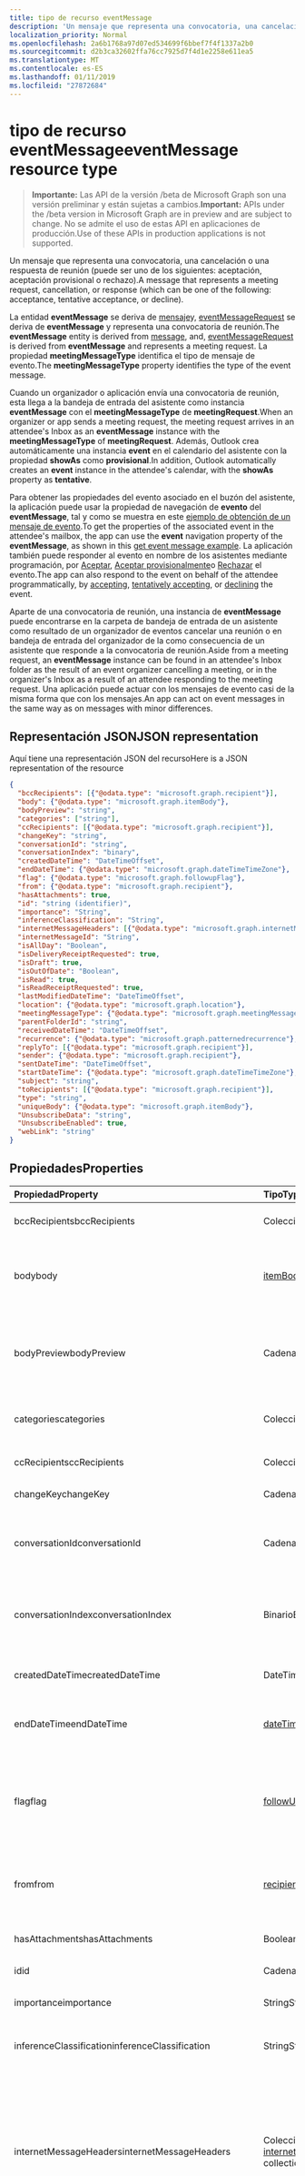 ```yaml
---
title: tipo de recurso eventMessage
description: 'Un mensaje que representa una convocatoria, una cancelación o una respuesta de reunión (puede ser uno de los siguientes: aceptación, aceptación provisional o rechazo). '
localization_priority: Normal
ms.openlocfilehash: 2a6b1768a97d07ed534699f6bbef7f4f1337a2b0
ms.sourcegitcommit: d2b3ca32602ffa76cc7925d7f4d1e2258e611ea5
ms.translationtype: MT
ms.contentlocale: es-ES
ms.lasthandoff: 01/11/2019
ms.locfileid: "27872684"
---
```

# <a name="eventmessage-resource-type"></a><span data-ttu-id="44e01-103">tipo de recurso eventMessage</span><span class="sxs-lookup"><span data-stu-id="44e01-103">eventMessage resource type</span></span>

> <span data-ttu-id="44e01-104">**Importante:** Las API de la versión /beta de Microsoft Graph son una versión preliminar y están sujetas a cambios.</span><span class="sxs-lookup"><span data-stu-id="44e01-104">**Important:** APIs under the /beta version in Microsoft Graph are in preview and are subject to change.</span></span> <span data-ttu-id="44e01-105">No se admite el uso de estas API en aplicaciones de producción.</span><span class="sxs-lookup"><span data-stu-id="44e01-105">Use of these APIs in production applications is not supported.</span></span>

<span data-ttu-id="44e01-106">Un mensaje que representa una convocatoria, una cancelación o una respuesta de reunión (puede ser uno de los siguientes: aceptación, aceptación provisional o rechazo).</span><span class="sxs-lookup"><span data-stu-id="44e01-106">A message that represents a meeting request, cancellation, or response (which can be one of the following: acceptance, tentative acceptance, or decline).</span></span> 

<span data-ttu-id="44e01-107">La entidad **eventMessage** se deriva de [mensaje](message.md)y, [eventMessageRequest](eventmessagerequest.md) se deriva de **eventMessage** y representa una convocatoria de reunión.</span><span class="sxs-lookup"><span data-stu-id="44e01-107">The **eventMessage** entity is derived from [message](message.md), and, [eventMessageRequest](eventmessagerequest.md) is derived from **eventMessage** and represents a meeting request.</span></span> <span data-ttu-id="44e01-108">La propiedad **meetingMessageType** identifica el tipo de mensaje de evento.</span><span class="sxs-lookup"><span data-stu-id="44e01-108">The **meetingMessageType** property identifies the type of the event message.</span></span>

<span data-ttu-id="44e01-109">Cuando un organizador o aplicación envía una convocatoria de reunión, esta llega a la bandeja de entrada del asistente como instancia **eventMessage** con el **meetingMessageType** de **meetingRequest**.</span><span class="sxs-lookup"><span data-stu-id="44e01-109">When an organizer or app sends a meeting request, the meeting request arrives in an attendee's Inbox as an **eventMessage** instance with the **meetingMessageType** of **meetingRequest**.</span></span> <span data-ttu-id="44e01-110">Además, Outlook crea automáticamente una instancia **event** en el calendario del asistente con la propiedad **showAs** como **provisional**.</span><span class="sxs-lookup"><span data-stu-id="44e01-110">In addition, Outlook automatically creates an **event** instance in the attendee's calendar, with the **showAs** property as **tentative**.</span></span> 

<span data-ttu-id="44e01-111">Para obtener las propiedades del evento asociado en el buzón del asistente, la aplicación puede usar la propiedad de navegación de **evento** del **eventMessage**, tal y como se muestra en este [ejemplo de obtención de un mensaje de evento](../api/eventmessage-get.md#request-2).</span><span class="sxs-lookup"><span data-stu-id="44e01-111">To get the properties of the associated event in the attendee's mailbox, the app can use the **event** navigation property of the **eventMessage**, as shown in this [get event message example](../api/eventmessage-get.md#request-2).</span></span> <span data-ttu-id="44e01-112">La aplicación también puede responder al evento en nombre de los asistentes mediante programación, por [Aceptar](../api/event-accept.md), [Aceptar provisionalmente](../api/event-tentativelyaccept.md)o [Rechazar](../api/event-decline.md) el evento.</span><span class="sxs-lookup"><span data-stu-id="44e01-112">The app can also respond to the event on behalf of the attendee programmatically, by [accepting](../api/event-accept.md), [tentatively accepting](../api/event-tentativelyaccept.md), or [declining](../api/event-decline.md) the event.</span></span>

<span data-ttu-id="44e01-113">Aparte de una convocatoria de reunión, una instancia de **eventMessage** puede encontrarse en la carpeta de bandeja de entrada de un asistente como resultado de un organizador de eventos cancelar una reunión o en bandeja de entrada del organizador de la como consecuencia de un asistente que responde a la convocatoria de reunión.</span><span class="sxs-lookup"><span data-stu-id="44e01-113">Aside from a meeting request, an **eventMessage** instance can be found in an attendee's Inbox folder as the result of an event organizer cancelling a meeting, or in the organizer's Inbox as a result of an attendee responding to the meeting request.</span></span> <span data-ttu-id="44e01-114">Una aplicación puede actuar con los mensajes de evento casi de la misma forma que con los mensajes.</span><span class="sxs-lookup"><span data-stu-id="44e01-114">An app can act on event messages in the same way as on messages with minor differences.</span></span>

## <a name="json-representation"></a><span data-ttu-id="44e01-115">Representación JSON</span><span class="sxs-lookup"><span data-stu-id="44e01-115">JSON representation</span></span>

<span data-ttu-id="44e01-116">Aquí tiene una representación JSON del recurso</span><span class="sxs-lookup"><span data-stu-id="44e01-116">Here is a JSON representation of the resource</span></span>  

<!-- {
  "blockType": "resource",
  "optionalProperties": [
    "attachments",
    "event",
    "extensions",
    "multiValueExtendedProperties",
    "singleValueExtendedProperties"
  ],
  "@odata.type": "microsoft.graph.eventMessage"
}-->

```json
{
  "bccRecipients": [{"@odata.type": "microsoft.graph.recipient"}],
  "body": {"@odata.type": "microsoft.graph.itemBody"},
  "bodyPreview": "string",
  "categories": ["string"],
  "ccRecipients": [{"@odata.type": "microsoft.graph.recipient"}],
  "changeKey": "string",
  "conversationId": "string",
  "conversationIndex": "binary",
  "createdDateTime": "DateTimeOffset",
  "endDateTime": {"@odata.type": "microsoft.graph.dateTimeTimeZone"},
  "flag": {"@odata.type": "microsoft.graph.followupFlag"},
  "from": {"@odata.type": "microsoft.graph.recipient"},
  "hasAttachments": true,
  "id": "string (identifier)",
  "importance": "String",
  "inferenceClassification": "String",
  "internetMessageHeaders": [{"@odata.type": "microsoft.graph.internetMessageHeader"}],
  "internetMessageId": "String",
  "isAllDay": "Boolean",
  "isDeliveryReceiptRequested": true,
  "isDraft": true,
  "isOutOfDate": "Boolean",
  "isRead": true,
  "isReadReceiptRequested": true,
  "lastModifiedDateTime": "DateTimeOffset",
  "location": {"@odata.type": "microsoft.graph.location"},
  "meetingMessageType": {"@odata.type": "microsoft.graph.meetingMessageType"},
  "parentFolderId": "string",
  "receivedDateTime": "DateTimeOffset",
  "recurrence": {"@odata.type": "microsoft.graph.patternedrecurrence"},
  "replyTo": [{"@odata.type": "microsoft.graph.recipient"}],
  "sender": {"@odata.type": "microsoft.graph.recipient"},
  "sentDateTime": "DateTimeOffset",
  "startDateTime": {"@odata.type": "microsoft.graph.dateTimeTimeZone"},
  "subject": "string",
  "toRecipients": [{"@odata.type": "microsoft.graph.recipient"}],
  "type": "string",
  "uniqueBody": {"@odata.type": "microsoft.graph.itemBody"},
  "UnsubscribeData": "string",
  "UnsubscribeEnabled": true,
  "webLink": "string"
}

```

## <a name="properties"></a><span data-ttu-id="44e01-117">Propiedades</span><span class="sxs-lookup"><span data-stu-id="44e01-117">Properties</span></span>
| <span data-ttu-id="44e01-118">Propiedad</span><span class="sxs-lookup"><span data-stu-id="44e01-118">Property</span></span>     | <span data-ttu-id="44e01-119">Tipo</span><span class="sxs-lookup"><span data-stu-id="44e01-119">Type</span></span>   |<span data-ttu-id="44e01-120">Descripción</span><span class="sxs-lookup"><span data-stu-id="44e01-120">Description</span></span>|
|:---------------|:--------|:----------|
|<span data-ttu-id="44e01-121">bccRecipients</span><span class="sxs-lookup"><span data-stu-id="44e01-121">bccRecipients</span></span>|<span data-ttu-id="44e01-122">Colección [recipient](recipient.md)</span><span class="sxs-lookup"><span data-stu-id="44e01-122">[recipient](recipient.md) collection</span></span>|<span data-ttu-id="44e01-123">Los destinatarios Cco: del mensaje.</span><span class="sxs-lookup"><span data-stu-id="44e01-123">The Bcc: recipients for the message.</span></span>|
|<span data-ttu-id="44e01-124">body</span><span class="sxs-lookup"><span data-stu-id="44e01-124">body</span></span>|[<span data-ttu-id="44e01-125">itemBody</span><span class="sxs-lookup"><span data-stu-id="44e01-125">itemBody</span></span>](itembody.md)|<span data-ttu-id="44e01-p106">El cuerpo del mensaje. Puede mostrarse en formato de texto o HTML.</span><span class="sxs-lookup"><span data-stu-id="44e01-p106">The body of the message. It can be in HTML or text format.</span></span>|
|<span data-ttu-id="44e01-128">bodyPreview</span><span class="sxs-lookup"><span data-stu-id="44e01-128">bodyPreview</span></span>|<span data-ttu-id="44e01-129">Cadena</span><span class="sxs-lookup"><span data-stu-id="44e01-129">String</span></span>|<span data-ttu-id="44e01-p107">Los primeros 255 caracteres del cuerpo del mensaje. Se muestran en formato de texto.</span><span class="sxs-lookup"><span data-stu-id="44e01-p107">The first 255 characters of the message body. It is in text format.</span></span> |
|<span data-ttu-id="44e01-132">categories</span><span class="sxs-lookup"><span data-stu-id="44e01-132">categories</span></span>|<span data-ttu-id="44e01-133">Colección String</span><span class="sxs-lookup"><span data-stu-id="44e01-133">String collection</span></span>|<span data-ttu-id="44e01-134">Las categorías asociadas al mensaje.</span><span class="sxs-lookup"><span data-stu-id="44e01-134">The categories associated with the message.</span></span>|
|<span data-ttu-id="44e01-135">ccRecipients</span><span class="sxs-lookup"><span data-stu-id="44e01-135">ccRecipients</span></span>|<span data-ttu-id="44e01-136">Colección [recipient](recipient.md)</span><span class="sxs-lookup"><span data-stu-id="44e01-136">[recipient](recipient.md) collection</span></span>|<span data-ttu-id="44e01-137">Los destinatarios Cc: del mensaje.</span><span class="sxs-lookup"><span data-stu-id="44e01-137">The Cc: recipients for the message.</span></span>|
|<span data-ttu-id="44e01-138">changeKey</span><span class="sxs-lookup"><span data-stu-id="44e01-138">changeKey</span></span>|<span data-ttu-id="44e01-139">Cadena</span><span class="sxs-lookup"><span data-stu-id="44e01-139">String</span></span>|<span data-ttu-id="44e01-140">La versión del mensaje.</span><span class="sxs-lookup"><span data-stu-id="44e01-140">The version of the message.</span></span>|
|<span data-ttu-id="44e01-141">conversationId</span><span class="sxs-lookup"><span data-stu-id="44e01-141">conversationId</span></span>|<span data-ttu-id="44e01-142">Cadena</span><span class="sxs-lookup"><span data-stu-id="44e01-142">String</span></span>|<span data-ttu-id="44e01-143">El identificador de la conversación a la que pertenece el correo electrónico.</span><span class="sxs-lookup"><span data-stu-id="44e01-143">The ID of the conversation the email belongs to.</span></span>|
|<span data-ttu-id="44e01-144">conversationIndex</span><span class="sxs-lookup"><span data-stu-id="44e01-144">conversationIndex</span></span>|<span data-ttu-id="44e01-145">Binario</span><span class="sxs-lookup"><span data-stu-id="44e01-145">Binary</span></span>|<span data-ttu-id="44e01-146">El índice de la conversación del correo electrónico al que pertenece.</span><span class="sxs-lookup"><span data-stu-id="44e01-146">The Index of the conversation the email belongs to.</span></span>|
|<span data-ttu-id="44e01-147">createdDateTime</span><span class="sxs-lookup"><span data-stu-id="44e01-147">createdDateTime</span></span>|<span data-ttu-id="44e01-148">DateTimeOffset</span><span class="sxs-lookup"><span data-stu-id="44e01-148">DateTimeOffset</span></span>|<span data-ttu-id="44e01-149">La fecha y la hora de creación del mensaje.</span><span class="sxs-lookup"><span data-stu-id="44e01-149">The date and time the message was created.</span></span>|
|<span data-ttu-id="44e01-150">endDateTime</span><span class="sxs-lookup"><span data-stu-id="44e01-150">endDateTime</span></span>|[<span data-ttu-id="44e01-151">dateTimeTimeZone</span><span class="sxs-lookup"><span data-stu-id="44e01-151">dateTimeTimeZone</span></span>](datetimetimezone.md)|<span data-ttu-id="44e01-152">La hora de finalización de la reunión solicitada.</span><span class="sxs-lookup"><span data-stu-id="44e01-152">The end time of the requested meeting.</span></span>|
|<span data-ttu-id="44e01-153">flag</span><span class="sxs-lookup"><span data-stu-id="44e01-153">flag</span></span>|[<span data-ttu-id="44e01-154">followUpFlag</span><span class="sxs-lookup"><span data-stu-id="44e01-154">followUpFlag</span></span>](followupflag.md)|<span data-ttu-id="44e01-155">Valor de marca que indica el estado, la fecha de inicio, la fecha de vencimiento o la fecha de finalización del mensaje.</span><span class="sxs-lookup"><span data-stu-id="44e01-155">The flag value that indicates the status, start date, due date, or completion date for the message.</span></span>|
|<span data-ttu-id="44e01-156">from</span><span class="sxs-lookup"><span data-stu-id="44e01-156">from</span></span>|[<span data-ttu-id="44e01-157">recipient</span><span class="sxs-lookup"><span data-stu-id="44e01-157">recipient</span></span>](recipient.md)|<span data-ttu-id="44e01-158">El propietario del buzón y el remitente del mensaje.</span><span class="sxs-lookup"><span data-stu-id="44e01-158">The mailbox owner and sender of the message.</span></span>|
|<span data-ttu-id="44e01-159">hasAttachments</span><span class="sxs-lookup"><span data-stu-id="44e01-159">hasAttachments</span></span>|<span data-ttu-id="44e01-160">Booleano</span><span class="sxs-lookup"><span data-stu-id="44e01-160">Boolean</span></span>|<span data-ttu-id="44e01-161">Indica si el mensaje tiene datos adjuntos.</span><span class="sxs-lookup"><span data-stu-id="44e01-161">Indicates whether the message has attachments.</span></span>|
|<span data-ttu-id="44e01-162">id</span><span class="sxs-lookup"><span data-stu-id="44e01-162">id</span></span>|<span data-ttu-id="44e01-163">Cadena</span><span class="sxs-lookup"><span data-stu-id="44e01-163">String</span></span>||
|<span data-ttu-id="44e01-164">importance</span><span class="sxs-lookup"><span data-stu-id="44e01-164">importance</span></span>|<span data-ttu-id="44e01-165">String</span><span class="sxs-lookup"><span data-stu-id="44e01-165">String</span></span>| <span data-ttu-id="44e01-166">La importancia del mensaje: `low`, `normal` y `high`.</span><span class="sxs-lookup"><span data-stu-id="44e01-166">The importance of the message: `low`, `normal`, `high`.</span></span>|
|<span data-ttu-id="44e01-167">inferenceClassification</span><span class="sxs-lookup"><span data-stu-id="44e01-167">inferenceClassification</span></span>|<span data-ttu-id="44e01-168">String</span><span class="sxs-lookup"><span data-stu-id="44e01-168">String</span></span>| <span data-ttu-id="44e01-169">Los valores posibles son: `focused` y `other`.</span><span class="sxs-lookup"><span data-stu-id="44e01-169">Possible values are: `focused`, `other`.</span></span>|
|<span data-ttu-id="44e01-170">internetMessageHeaders</span><span class="sxs-lookup"><span data-stu-id="44e01-170">internetMessageHeaders</span></span> | <span data-ttu-id="44e01-171">Colección [internetMessageHeader](internetmessageheader.md)</span><span class="sxs-lookup"><span data-stu-id="44e01-171">[internetMessageHeader](internetmessageheader.md) collection</span></span> | <span data-ttu-id="44e01-172">Colección de encabezados de mensajes, definidos por [RFC5322](https://www.ietf.org/rfc/rfc5322.txt), que proporcionan los detalles de la ruta en la red que sigue un mensaje desde el remitente hasta el destinatario.</span><span class="sxs-lookup"><span data-stu-id="44e01-172">The collection of message headers, defined by [RFC5322](https://www.ietf.org/rfc/rfc5322.txt), that provide details of the network path taken by a message from the sender to the recipient.</span></span> <span data-ttu-id="44e01-173">Solo lectura.</span><span class="sxs-lookup"><span data-stu-id="44e01-173">Read-only.</span></span>|
|<span data-ttu-id="44e01-174">internetMessageId</span><span class="sxs-lookup"><span data-stu-id="44e01-174">internetMessageId</span></span> |<span data-ttu-id="44e01-175">Cadena</span><span class="sxs-lookup"><span data-stu-id="44e01-175">String</span></span> |<span data-ttu-id="44e01-176">El identificador de mensaje en el formato especificado por [RFC5322](https://www.ietf.org/rfc/rfc5322.txt).</span><span class="sxs-lookup"><span data-stu-id="44e01-176">The message ID in the format specified by [RFC5322](https://www.ietf.org/rfc/rfc5322.txt).</span></span> |
|<span data-ttu-id="44e01-177">isAllDay</span><span class="sxs-lookup"><span data-stu-id="44e01-177">isAllDay</span></span> |<span data-ttu-id="44e01-178">Booleano</span><span class="sxs-lookup"><span data-stu-id="44e01-178">Boolean</span></span>|<span data-ttu-id="44e01-179">Indica si el evento dura todo el día.</span><span class="sxs-lookup"><span data-stu-id="44e01-179">Indicates whether the event lasts the entire day.</span></span> <span data-ttu-id="44e01-180">Ajuste de esta propiedad requiere ajustar las propiedades **startDateTime** y **endDateTime** del evento así como.</span><span class="sxs-lookup"><span data-stu-id="44e01-180">Adjusting this property requires adjusting the **startDateTime** and **endDateTime** properties of the event as well.</span></span>|
|<span data-ttu-id="44e01-181">isDeliveryReceiptRequested</span><span class="sxs-lookup"><span data-stu-id="44e01-181">isDeliveryReceiptRequested</span></span>|<span data-ttu-id="44e01-182">Booleano</span><span class="sxs-lookup"><span data-stu-id="44e01-182">Boolean</span></span>|<span data-ttu-id="44e01-183">Indica si se solicita confirmación de lectura para el mensaje.</span><span class="sxs-lookup"><span data-stu-id="44e01-183">Indicates whether a read receipt is requested for the message.</span></span>|
|<span data-ttu-id="44e01-184">isDraft</span><span class="sxs-lookup"><span data-stu-id="44e01-184">isDraft</span></span>|<span data-ttu-id="44e01-185">Booleano</span><span class="sxs-lookup"><span data-stu-id="44e01-185">Boolean</span></span>|<span data-ttu-id="44e01-p110">Indica si el mensaje es un borrador. Un mensaje es un borrador si no se ha enviado todavía.</span><span class="sxs-lookup"><span data-stu-id="44e01-p110">Indicates whether the message is a draft. A message is a draft if it hasn't been sent yet.</span></span>|
|<span data-ttu-id="44e01-188">isOutOfDate</span><span class="sxs-lookup"><span data-stu-id="44e01-188">isOutOfDate</span></span>|<span data-ttu-id="44e01-189">Booleano</span><span class="sxs-lookup"><span data-stu-id="44e01-189">Boolean</span></span>|<span data-ttu-id="44e01-190">Indica si esta solicitud de reunión se ha realizado obsoleta por una solicitud más reciente.</span><span class="sxs-lookup"><span data-stu-id="44e01-190">Indicates whether this meeting request has been made out-of-date by a more recent request.</span></span>|
|<span data-ttu-id="44e01-191">isRead</span><span class="sxs-lookup"><span data-stu-id="44e01-191">isRead</span></span>|<span data-ttu-id="44e01-192">Booleano</span><span class="sxs-lookup"><span data-stu-id="44e01-192">Boolean</span></span>|<span data-ttu-id="44e01-193">Indica si se ha leído el mensaje.</span><span class="sxs-lookup"><span data-stu-id="44e01-193">Indicates whether the message has been read.</span></span>|
|<span data-ttu-id="44e01-194">isReadReceiptRequested</span><span class="sxs-lookup"><span data-stu-id="44e01-194">isReadReceiptRequested</span></span>|<span data-ttu-id="44e01-195">Booleano</span><span class="sxs-lookup"><span data-stu-id="44e01-195">Boolean</span></span>|<span data-ttu-id="44e01-196">Indica si se solicita confirmación de lectura para el mensaje.</span><span class="sxs-lookup"><span data-stu-id="44e01-196">Indicates whether a read receipt is requested for the message.</span></span>|
|<span data-ttu-id="44e01-197">lastModifiedDateTime</span><span class="sxs-lookup"><span data-stu-id="44e01-197">lastModifiedDateTime</span></span>|<span data-ttu-id="44e01-198">DateTimeOffset</span><span class="sxs-lookup"><span data-stu-id="44e01-198">DateTimeOffset</span></span>|<span data-ttu-id="44e01-199">La fecha y la hora de la última modificación del mensaje.</span><span class="sxs-lookup"><span data-stu-id="44e01-199">The date and time the message was last changed.</span></span>|
|<span data-ttu-id="44e01-200">location</span><span class="sxs-lookup"><span data-stu-id="44e01-200">location</span></span>|[<span data-ttu-id="44e01-201">ubicación</span><span class="sxs-lookup"><span data-stu-id="44e01-201">location</span></span>](location.md)|<span data-ttu-id="44e01-202">La ubicación de la reunión solicitada.</span><span class="sxs-lookup"><span data-stu-id="44e01-202">The location of the requested meeting.</span></span>|
|<span data-ttu-id="44e01-203">meetingMessageType</span><span class="sxs-lookup"><span data-stu-id="44e01-203">meetingMessageType</span></span>|<span data-ttu-id="44e01-204">String</span><span class="sxs-lookup"><span data-stu-id="44e01-204">String</span></span>| <span data-ttu-id="44e01-205">El tipo de mensaje de evento: `none`, `meetingRequest`, `meetingCancelled`, `meetingAccepted`, `meetingTenativelyAccepted`, `meetingDeclined`.</span><span class="sxs-lookup"><span data-stu-id="44e01-205">The type of event message: `none`, `meetingRequest`, `meetingCancelled`, `meetingAccepted`, `meetingTenativelyAccepted`, `meetingDeclined`.</span></span>|
|<span data-ttu-id="44e01-206">parentFolderId</span><span class="sxs-lookup"><span data-stu-id="44e01-206">parentFolderId</span></span>|<span data-ttu-id="44e01-207">Cadena</span><span class="sxs-lookup"><span data-stu-id="44e01-207">String</span></span>|<span data-ttu-id="44e01-208">El identificador único para el mailFolder principal del mensaje.</span><span class="sxs-lookup"><span data-stu-id="44e01-208">The unique identifier for the message's parent mailFolder.</span></span>|
|<span data-ttu-id="44e01-209">receivedDateTime</span><span class="sxs-lookup"><span data-stu-id="44e01-209">receivedDateTime</span></span>|<span data-ttu-id="44e01-210">DateTimeOffset</span><span class="sxs-lookup"><span data-stu-id="44e01-210">DateTimeOffset</span></span>|<span data-ttu-id="44e01-211">La fecha y la hora en las que se recibió el mensaje.</span><span class="sxs-lookup"><span data-stu-id="44e01-211">The date and time the message was received.</span></span>|
|<span data-ttu-id="44e01-212">periodicidad</span><span class="sxs-lookup"><span data-stu-id="44e01-212">recurrence</span></span>|[<span data-ttu-id="44e01-213">patternedRecurrence</span><span class="sxs-lookup"><span data-stu-id="44e01-213">patternedRecurrence</span></span>](patternedrecurrence.md)|<span data-ttu-id="44e01-214">El patrón de periodicidad de la reunión solicitada.</span><span class="sxs-lookup"><span data-stu-id="44e01-214">The recurrence pattern of the requested meeting.</span></span>|
|<span data-ttu-id="44e01-215">replyTo</span><span class="sxs-lookup"><span data-stu-id="44e01-215">replyTo</span></span>|<span data-ttu-id="44e01-216">Colección [recipient](recipient.md)</span><span class="sxs-lookup"><span data-stu-id="44e01-216">[recipient](recipient.md) collection</span></span>|<span data-ttu-id="44e01-217">Las direcciones de correo electrónico que se utilizan al responder.</span><span class="sxs-lookup"><span data-stu-id="44e01-217">The email addresses to use when replying.</span></span>|
|<span data-ttu-id="44e01-218">sender</span><span class="sxs-lookup"><span data-stu-id="44e01-218">sender</span></span>|[<span data-ttu-id="44e01-219">recipient</span><span class="sxs-lookup"><span data-stu-id="44e01-219">recipient</span></span>](recipient.md)|<span data-ttu-id="44e01-220">La cuenta que se utiliza realmente para generar el mensaje.</span><span class="sxs-lookup"><span data-stu-id="44e01-220">The account that is actually used to generate the message.</span></span>|
|<span data-ttu-id="44e01-221">sentDateTime</span><span class="sxs-lookup"><span data-stu-id="44e01-221">sentDateTime</span></span>|<span data-ttu-id="44e01-222">DateTimeOffset</span><span class="sxs-lookup"><span data-stu-id="44e01-222">DateTimeOffset</span></span>|<span data-ttu-id="44e01-223">La fecha y la hora de envío del mensaje.</span><span class="sxs-lookup"><span data-stu-id="44e01-223">The date and time the message was sent.</span></span>|
|<span data-ttu-id="44e01-224">startDateTime</span><span class="sxs-lookup"><span data-stu-id="44e01-224">startDateTime</span></span>|[<span data-ttu-id="44e01-225">dateTimeTimeZone</span><span class="sxs-lookup"><span data-stu-id="44e01-225">dateTimeTimeZone</span></span>](datetimetimezone.md)|<span data-ttu-id="44e01-226">La hora de inicio de la reunión solicitada.</span><span class="sxs-lookup"><span data-stu-id="44e01-226">The start time of the requested meeting.</span></span>|
|<span data-ttu-id="44e01-227">subject</span><span class="sxs-lookup"><span data-stu-id="44e01-227">subject</span></span>|<span data-ttu-id="44e01-228">Cadena</span><span class="sxs-lookup"><span data-stu-id="44e01-228">String</span></span>|<span data-ttu-id="44e01-229">El asunto del mensaje.</span><span class="sxs-lookup"><span data-stu-id="44e01-229">The subject of the message.</span></span>|
|<span data-ttu-id="44e01-230">toRecipients</span><span class="sxs-lookup"><span data-stu-id="44e01-230">toRecipients</span></span>|<span data-ttu-id="44e01-231">Colección [recipient](recipient.md)</span><span class="sxs-lookup"><span data-stu-id="44e01-231">[recipient](recipient.md) collection</span></span>|<span data-ttu-id="44e01-232">Los destinatarios Para: del mensaje.</span><span class="sxs-lookup"><span data-stu-id="44e01-232">The To: recipients for the message.</span></span>|
|<span data-ttu-id="44e01-233">type</span><span class="sxs-lookup"><span data-stu-id="44e01-233">type</span></span>|<span data-ttu-id="44e01-234">Cadena</span><span class="sxs-lookup"><span data-stu-id="44e01-234">String</span></span>|<span data-ttu-id="44e01-235">El tipo de reunión solicitada: `singleInstance`, `occurence`, `exception`, `seriesMaster`.</span><span class="sxs-lookup"><span data-stu-id="44e01-235">The type of requested meeting: `singleInstance`, `occurence`, `exception`, `seriesMaster`.</span></span>|
|<span data-ttu-id="44e01-236">uniqueBody</span><span class="sxs-lookup"><span data-stu-id="44e01-236">uniqueBody</span></span>|[<span data-ttu-id="44e01-237">itemBody</span><span class="sxs-lookup"><span data-stu-id="44e01-237">itemBody</span></span>](itembody.md)|<span data-ttu-id="44e01-238">La parte del cuerpo del mensaje que es única del mensaje actual.</span><span class="sxs-lookup"><span data-stu-id="44e01-238">The part of the body of the message that is unique to the current message.</span></span>|
|<span data-ttu-id="44e01-239">UnsubscribeData</span><span class="sxs-lookup"><span data-stu-id="44e01-239">UnsubscribeData</span></span>|<span data-ttu-id="44e01-240">Cadena</span><span class="sxs-lookup"><span data-stu-id="44e01-240">String</span></span>|<span data-ttu-id="44e01-241">Las entradas válidas se analizan desde el encabezado cancelar su suscripción de lista.</span><span class="sxs-lookup"><span data-stu-id="44e01-241">The valid entries parsed from the List-Unsubscribe header.</span></span>  <span data-ttu-id="44e01-242">Se trata de los datos para el comando de correo en el encabezado de cancelar su suscripción de lista si la propiedad UnsubscribeEnabled es true.</span><span class="sxs-lookup"><span data-stu-id="44e01-242">This is the data for the mail command in the List-Unsubscribe header if UnsubscribeEnabled property is true.</span></span>|
|<span data-ttu-id="44e01-243">UnsubscribeEnabled</span><span class="sxs-lookup"><span data-stu-id="44e01-243">UnsubscribeEnabled</span></span>|<span data-ttu-id="44e01-244">Booleano</span><span class="sxs-lookup"><span data-stu-id="44e01-244">Boolean</span></span>|<span data-ttu-id="44e01-245">Indica si el mensaje está habilitado para cancelar la suscripción.</span><span class="sxs-lookup"><span data-stu-id="44e01-245">Indicates whether the message is enabled for unsubscribe.</span></span>  <span data-ttu-id="44e01-246">Su valueTrue si la cancelación de suscripción de lista de encabezado se ajusta al rfc 2369.</span><span class="sxs-lookup"><span data-stu-id="44e01-246">Its valueTrue if the list-Unsubscribe header conforms to rfc-2369.</span></span>|
|<span data-ttu-id="44e01-247">webLink</span><span class="sxs-lookup"><span data-stu-id="44e01-247">webLink</span></span>|<span data-ttu-id="44e01-248">Cadena</span><span class="sxs-lookup"><span data-stu-id="44e01-248">String</span></span>|<span data-ttu-id="44e01-249">La dirección URL para abrir el mensaje en Outlook Web App.</span><span class="sxs-lookup"><span data-stu-id="44e01-249">The URL to open the message in Outlook Web App.</span></span><br><br><span data-ttu-id="44e01-p113">Puede anexar un argumento ispopout al final de la dirección URL para cambiar cómo se muestra el mensaje. Si ispopout no está presente o se establece en 1, se muestra el mensaje en una ventana emergente. Si ispopout se establece en 0, el navegador mostrará el mensaje en el panel de revisión de Outlook Web App.</span><span class="sxs-lookup"><span data-stu-id="44e01-p113">You can append an ispopout argument to the end of the URL to change how the message is displayed. If ispopout is not present or if it is set to 1, then the message is shown in a popout window. If ispopout is set to 0, then the browser will show the message in the Outlook Web App review pane.</span></span><br><br><span data-ttu-id="44e01-p114">El mensaje se abrirá en el navegador si está conectado a su buzón mediante Outlook Web App. Se le pedirá que inicie sesión si no la ha iniciado ya en el navegador.</span><span class="sxs-lookup"><span data-stu-id="44e01-p114">The message will open in the browser if you are logged in to your mailbox via Outlook Web App. You will be prompted to login if you are not already logged in with the browser.</span></span><br><br><span data-ttu-id="44e01-255">Se puede acceder a esta dirección URL desde un iFrame.</span><span class="sxs-lookup"><span data-stu-id="44e01-255">This URL can be accessed from within an iFrame.</span></span>|

## <a name="relationships"></a><span data-ttu-id="44e01-256">Relaciones</span><span class="sxs-lookup"><span data-stu-id="44e01-256">Relationships</span></span>
| <span data-ttu-id="44e01-257">Relación</span><span class="sxs-lookup"><span data-stu-id="44e01-257">Relationship</span></span> | <span data-ttu-id="44e01-258">Tipo</span><span class="sxs-lookup"><span data-stu-id="44e01-258">Type</span></span>   |<span data-ttu-id="44e01-259">Descripción</span><span class="sxs-lookup"><span data-stu-id="44e01-259">Description</span></span>|
|:---------------|:--------|:----------|
|<span data-ttu-id="44e01-260">attachments</span><span class="sxs-lookup"><span data-stu-id="44e01-260">attachments</span></span>|<span data-ttu-id="44e01-261">Colección de [datos adjuntos](attachment.md)</span><span class="sxs-lookup"><span data-stu-id="44e01-261">[attachment](attachment.md) collection</span></span>|<span data-ttu-id="44e01-262">La colección de datos adjuntos de [fileAttachment](fileattachment.md), [itemAttachment](itemattachment.md)y [referenceAttachment](referenceattachment.md) para el mensaje.</span><span class="sxs-lookup"><span data-stu-id="44e01-262">The collection of [fileAttachment](fileattachment.md), [itemAttachment](itemattachment.md), and [referenceAttachment](referenceattachment.md) attachments for the message.</span></span> <span data-ttu-id="44e01-263">Solo lectura.</span><span class="sxs-lookup"><span data-stu-id="44e01-263">Read-only.</span></span> <span data-ttu-id="44e01-264">Admite valores NULL.</span><span class="sxs-lookup"><span data-stu-id="44e01-264">Nullable.</span></span>|
|<span data-ttu-id="44e01-265">evento</span><span class="sxs-lookup"><span data-stu-id="44e01-265">event</span></span>|[<span data-ttu-id="44e01-266">event</span><span class="sxs-lookup"><span data-stu-id="44e01-266">event</span></span>](event.md)| <span data-ttu-id="44e01-p116">El evento asociado al mensaje de evento. La hipótesis de los asistentes o los recursos de la sala es que el Supervisor de calendario está configurado para actualizar el calendario automáticamente con un evento cuando lleguen mensajes de eventos de convocatoria de reunión. Propiedad de navegación.  Solo lectura.</span><span class="sxs-lookup"><span data-stu-id="44e01-p116">The event associated with the event message. The assumption for attendees or room resources is that the Calendar Attendant is set to automatically update the calendar with an event when meeting request event messages arrive. Navigation property.  Read-only.</span></span>|
|<span data-ttu-id="44e01-271">extensions</span><span class="sxs-lookup"><span data-stu-id="44e01-271">extensions</span></span>|<span data-ttu-id="44e01-272">Colección de [extensiones](extension.md)</span><span class="sxs-lookup"><span data-stu-id="44e01-272">[extension](extension.md) collection</span></span>| <span data-ttu-id="44e01-p117">La colección de extensiones abiertas definidas para el eventMessage. Solo lectura. Admite valores NULL.</span><span class="sxs-lookup"><span data-stu-id="44e01-p117">The collection of open extensions defined for the eventMessage. Read-only. Nullable.</span></span>|
|<span data-ttu-id="44e01-276">multiValueExtendedProperties</span><span class="sxs-lookup"><span data-stu-id="44e01-276">multiValueExtendedProperties</span></span>|<span data-ttu-id="44e01-277">Colección [multiValueLegacyExtendedProperty](multivaluelegacyextendedproperty.md)</span><span class="sxs-lookup"><span data-stu-id="44e01-277">[multiValueLegacyExtendedProperty](multivaluelegacyextendedproperty.md) collection</span></span>| <span data-ttu-id="44e01-p118">La colección de propiedades extendidas de varios valores definidas para el eventMessage. Solo lectura. Admite valores NULL.</span><span class="sxs-lookup"><span data-stu-id="44e01-p118">The collection of multi-value extended properties defined for the eventMessage. Read-only. Nullable.</span></span>|
|<span data-ttu-id="44e01-281">singleValueExtendedProperties</span><span class="sxs-lookup"><span data-stu-id="44e01-281">singleValueExtendedProperties</span></span>|<span data-ttu-id="44e01-282">Colección [singleValueLegacyExtendedProperty](singlevaluelegacyextendedproperty.md)</span><span class="sxs-lookup"><span data-stu-id="44e01-282">[singleValueLegacyExtendedProperty](singlevaluelegacyextendedproperty.md) collection</span></span>| <span data-ttu-id="44e01-p119">La colección de propiedades extendidas de valor único definidas para el eventMessage. Solo lectura. Admite valores NULL.</span><span class="sxs-lookup"><span data-stu-id="44e01-p119">The collection of single-value extended properties defined for the eventMessage. Read-only. Nullable.</span></span>|

## <a name="methods"></a><span data-ttu-id="44e01-286">Métodos</span><span class="sxs-lookup"><span data-stu-id="44e01-286">Methods</span></span>

| <span data-ttu-id="44e01-287">Método</span><span class="sxs-lookup"><span data-stu-id="44e01-287">Method</span></span>       | <span data-ttu-id="44e01-288">Tipo de valor devuelto</span><span class="sxs-lookup"><span data-stu-id="44e01-288">Return Type</span></span>  |<span data-ttu-id="44e01-289">Descripción</span><span class="sxs-lookup"><span data-stu-id="44e01-289">Description</span></span>|
|:---------------|:--------|:----------|
|[<span data-ttu-id="44e01-290">Obtener eventMessage</span><span class="sxs-lookup"><span data-stu-id="44e01-290">Get eventMessage</span></span>](../api/eventmessage-get.md) | [<span data-ttu-id="44e01-291">eventMessage</span><span class="sxs-lookup"><span data-stu-id="44e01-291">eventMessage</span></span>](eventmessage.md) |<span data-ttu-id="44e01-292">Lee las propiedades y las relaciones del objeto eventMessage.</span><span class="sxs-lookup"><span data-stu-id="44e01-292">Read properties and relationships of eventMessage object.</span></span>|
|[<span data-ttu-id="44e01-293">Actualizar</span><span class="sxs-lookup"><span data-stu-id="44e01-293">Update</span></span>](../api/eventmessage-update.md) | [<span data-ttu-id="44e01-294">eventMessage</span><span class="sxs-lookup"><span data-stu-id="44e01-294">eventMessage</span></span>](eventmessage.md)  |<span data-ttu-id="44e01-295">Actualiza el objeto eventMessage.</span><span class="sxs-lookup"><span data-stu-id="44e01-295">Update eventMessage object.</span></span>|
|[<span data-ttu-id="44e01-296">Eliminar</span><span class="sxs-lookup"><span data-stu-id="44e01-296">Delete</span></span>](../api/eventmessage-delete.md) | <span data-ttu-id="44e01-297">Ninguno</span><span class="sxs-lookup"><span data-stu-id="44e01-297">None</span></span> |<span data-ttu-id="44e01-298">Elimina el objeto eventMessage.</span><span class="sxs-lookup"><span data-stu-id="44e01-298">Delete eventMessage object.</span></span>|
|[<span data-ttu-id="44e01-299">copy</span><span class="sxs-lookup"><span data-stu-id="44e01-299">copy</span></span>](../api/message-copy.md)|[<span data-ttu-id="44e01-300">message</span><span class="sxs-lookup"><span data-stu-id="44e01-300">message</span></span>](message.md)|<span data-ttu-id="44e01-301">Copia un mensaje a una carpeta.</span><span class="sxs-lookup"><span data-stu-id="44e01-301">Copy a message to a folder.</span></span>|
|[<span data-ttu-id="44e01-302">createForward</span><span class="sxs-lookup"><span data-stu-id="44e01-302">createForward</span></span>](../api/message-createforward.md)|[<span data-ttu-id="44e01-303">message</span><span class="sxs-lookup"><span data-stu-id="44e01-303">message</span></span>](message.md)|<span data-ttu-id="44e01-p120">Crea un borrador del mensaje de reenvío. Después puede [actualizar](../api/message-update.md) o [enviar](../api/message-send.md) el borrador.</span><span class="sxs-lookup"><span data-stu-id="44e01-p120">Create a draft of the Forward message. You can then [update](../api/message-update.md) or [send](../api/message-send.md) the draft.</span></span>|
|[<span data-ttu-id="44e01-306">createReply</span><span class="sxs-lookup"><span data-stu-id="44e01-306">createReply</span></span>](../api/message-createreply.md)|[<span data-ttu-id="44e01-307">message</span><span class="sxs-lookup"><span data-stu-id="44e01-307">message</span></span>](message.md)|<span data-ttu-id="44e01-p121">Crea un borrador del mensaje de respuesta. Después puede [actualizar](../api/message-update.md) o [enviar](../api/message-send.md) el borrador.</span><span class="sxs-lookup"><span data-stu-id="44e01-p121">Create a draft of the Reply message. You can then [update](../api/message-update.md) or [send](../api/message-send.md) the draft.</span></span>|
|[<span data-ttu-id="44e01-310">createReplyAll</span><span class="sxs-lookup"><span data-stu-id="44e01-310">createReplyAll</span></span>](../api/message-createreplyall.md)|[<span data-ttu-id="44e01-311">message</span><span class="sxs-lookup"><span data-stu-id="44e01-311">message</span></span>](message.md)|<span data-ttu-id="44e01-p122">Crea un borrador del mensaje de respuesta a todos. Después puede [actualizar](../api/message-update.md) o [enviar](../api/message-send.md) el borrador.</span><span class="sxs-lookup"><span data-stu-id="44e01-p122">Create a draft of the Reply All message. You can then [update](../api/message-update.md) or [send](../api/message-send.md) the draft.</span></span>|
|[<span data-ttu-id="44e01-314">forward</span><span class="sxs-lookup"><span data-stu-id="44e01-314">forward</span></span>](../api/message-forward.md)|<span data-ttu-id="44e01-315">Ninguno</span><span class="sxs-lookup"><span data-stu-id="44e01-315">None</span></span>|<span data-ttu-id="44e01-p123">Reenvía un mensaje. El mensaje se guarda en la carpeta Elementos enviados.</span><span class="sxs-lookup"><span data-stu-id="44e01-p123">Forward a message. The message is then saved in the Sent Items folder.</span></span>|
|[<span data-ttu-id="44e01-318">move</span><span class="sxs-lookup"><span data-stu-id="44e01-318">move</span></span>](../api/message-move.md)|[<span data-ttu-id="44e01-319">message</span><span class="sxs-lookup"><span data-stu-id="44e01-319">message</span></span>](message.md)|<span data-ttu-id="44e01-p124">Mueve un mensaje a una carpeta. Se crea una nueva copia del mensaje en la carpeta de destino.</span><span class="sxs-lookup"><span data-stu-id="44e01-p124">Move a message to a folder. This creates a new copy of the message in the destination folder.</span></span>|
|[<span data-ttu-id="44e01-322">reply</span><span class="sxs-lookup"><span data-stu-id="44e01-322">reply</span></span>](../api/message-reply.md)|<span data-ttu-id="44e01-323">Ninguno</span><span class="sxs-lookup"><span data-stu-id="44e01-323">None</span></span>|<span data-ttu-id="44e01-p125">Responde al remitente de un mensaje. El mensaje se guarda en la carpeta Elementos enviados.</span><span class="sxs-lookup"><span data-stu-id="44e01-p125">Reply to the sender of a message. The message is then saved in the Sent Items folder.</span></span>|
|[<span data-ttu-id="44e01-326">replyAll</span><span class="sxs-lookup"><span data-stu-id="44e01-326">replyAll</span></span>](../api/message-replyall.md)|<span data-ttu-id="44e01-327">Ninguno</span><span class="sxs-lookup"><span data-stu-id="44e01-327">None</span></span>|<span data-ttu-id="44e01-p126">Responde a todos los remitentes de un mensaje. El mensaje se guarda en la carpeta Elementos enviados.</span><span class="sxs-lookup"><span data-stu-id="44e01-p126">Reply to all recipients of a message. The message is then saved in the Sent Items folder.</span></span>|
|[<span data-ttu-id="44e01-330">send</span><span class="sxs-lookup"><span data-stu-id="44e01-330">send</span></span>](../api/message-send.md)|<span data-ttu-id="44e01-331">Ninguno</span><span class="sxs-lookup"><span data-stu-id="44e01-331">None</span></span>|<span data-ttu-id="44e01-p127">Envía un borrador de mensaje creado anteriormente. El mensaje se guarda en la carpeta Elementos enviados.</span><span class="sxs-lookup"><span data-stu-id="44e01-p127">Sends a previously created message draft. The message is then saved in the Sent Items folder.</span></span>|
|[<span data-ttu-id="44e01-334">anular la suscripción</span><span class="sxs-lookup"><span data-stu-id="44e01-334">unsubscribe</span></span>](../api/message-unsubscribe.md)|<span data-ttu-id="44e01-335">Ninguno</span><span class="sxs-lookup"><span data-stu-id="44e01-335">None</span></span>|<span data-ttu-id="44e01-336">Enviar un mensaje con la dirección especificada en el primer comando mailto en el encabezado de cancelar su suscripción de lista y los datos.</span><span class="sxs-lookup"><span data-stu-id="44e01-336">Send a message using the data and address specified in the first mailto command in the List-Unsubscribe header.</span></span>|
|<span data-ttu-id="44e01-337">**Datos adjuntos**</span><span class="sxs-lookup"><span data-stu-id="44e01-337">**Attachments**</span></span>| | |
|[<span data-ttu-id="44e01-338">Enumerar datos adjuntos</span><span class="sxs-lookup"><span data-stu-id="44e01-338">List attachments</span></span>](../api/eventmessage-list-attachments.md) |<span data-ttu-id="44e01-339">Colección de [datos adjuntos](attachment.md)</span><span class="sxs-lookup"><span data-stu-id="44e01-339">[attachment](attachment.md) collection</span></span>| <span data-ttu-id="44e01-340">Obtiene todos los datos adjuntos en un eventMessage.</span><span class="sxs-lookup"><span data-stu-id="44e01-340">Get all attachments on an eventMessage.</span></span>|
|[<span data-ttu-id="44e01-341">Agregar datos adjuntos</span><span class="sxs-lookup"><span data-stu-id="44e01-341">Add attachment</span></span>](../api/eventmessage-post-attachments.md) |[<span data-ttu-id="44e01-342">attachment</span><span class="sxs-lookup"><span data-stu-id="44e01-342">attachment</span></span>](attachment.md)| <span data-ttu-id="44e01-343">Agrega datos adjuntos nuevos a un eventMessage al publicarlos en la colección de datos adjuntos.</span><span class="sxs-lookup"><span data-stu-id="44e01-343">Add a new attachment to an eventMessage by posting to the attachments collection.</span></span>|
|<span data-ttu-id="44e01-344">**Extensiones abiertas**</span><span class="sxs-lookup"><span data-stu-id="44e01-344">**Open extensions**</span></span>| | |
|[<span data-ttu-id="44e01-345">Crear extensión abierta</span><span class="sxs-lookup"><span data-stu-id="44e01-345">Create open extension</span></span>](../api/opentypeextension-post-opentypeextension.md) |[<span data-ttu-id="44e01-346">openTypeExtension</span><span class="sxs-lookup"><span data-stu-id="44e01-346">openTypeExtension</span></span>](opentypeextension.md)| <span data-ttu-id="44e01-347">Crea una extensión abierta y agrega propiedades personalizadas en una instancia nueva o existente de un recurso.</span><span class="sxs-lookup"><span data-stu-id="44e01-347">Create an open extension and add custom properties in a new or existing instance of a resource.</span></span>|
|[<span data-ttu-id="44e01-348">Obtener extensión abierta</span><span class="sxs-lookup"><span data-stu-id="44e01-348">Get open extension</span></span>](../api/opentypeextension-get.md) |<span data-ttu-id="44e01-349">Colección [openTypeExtension](opentypeextension.md)</span><span class="sxs-lookup"><span data-stu-id="44e01-349">[openTypeExtension](opentypeextension.md) collection</span></span>| <span data-ttu-id="44e01-350">Obtenga una extensión open identificada por su nombre.</span><span class="sxs-lookup"><span data-stu-id="44e01-350">Get an open extension identified by name.</span></span>|
|<span data-ttu-id="44e01-351">**Propiedades extendidas**</span><span class="sxs-lookup"><span data-stu-id="44e01-351">**Extended properties**</span></span>| | |
|[<span data-ttu-id="44e01-352">Crear propiedad extendida de valor único</span><span class="sxs-lookup"><span data-stu-id="44e01-352">Create single-value extended property</span></span>](../api/singlevaluelegacyextendedproperty-post-singlevalueextendedproperties.md) |[<span data-ttu-id="44e01-353">eventMessage</span><span class="sxs-lookup"><span data-stu-id="44e01-353">eventMessage</span></span>](eventmessage.md)  |<span data-ttu-id="44e01-354">Crea una o más propiedades extendidas de valor único en un eventMessage nuevo o existente.</span><span class="sxs-lookup"><span data-stu-id="44e01-354">Create one or more single-value extended properties in a new or existing eventMessage.</span></span>   |
|[<span data-ttu-id="44e01-355">Obtener eventMessage con propiedad extendida de valor único</span><span class="sxs-lookup"><span data-stu-id="44e01-355">Get eventMessage with single-value extended property</span></span>](../api/singlevaluelegacyextendedproperty-get.md)  | [<span data-ttu-id="44e01-356">eventMessage</span><span class="sxs-lookup"><span data-stu-id="44e01-356">eventMessage</span></span>](eventmessage.md) | <span data-ttu-id="44e01-357">Obtiene eventMessages que contienen una propiedad extendida de valor único mediante el uso de `$expand` o `$filter`.</span><span class="sxs-lookup"><span data-stu-id="44e01-357">Get eventMessages that contain a single-value extended property by using `$expand` or `$filter`.</span></span> |
|[<span data-ttu-id="44e01-358">Crear propiedad extendida de varios valores</span><span class="sxs-lookup"><span data-stu-id="44e01-358">Create multi-value extended property</span></span>](../api/multivaluelegacyextendedproperty-post-multivalueextendedproperties.md) | [<span data-ttu-id="44e01-359">eventMessage</span><span class="sxs-lookup"><span data-stu-id="44e01-359">eventMessage</span></span>](eventmessage.md) | <span data-ttu-id="44e01-360">Crea una o más propiedades extendidas de varios valores en un eventMessage nuevo o existente.</span><span class="sxs-lookup"><span data-stu-id="44e01-360">Create one or more multi-value extended properties in a new or existing eventMessage.</span></span>  |
|[<span data-ttu-id="44e01-361">Obtener eventMessage con propiedad extendida de varios valores</span><span class="sxs-lookup"><span data-stu-id="44e01-361">Get eventMessage with multi-value extended property</span></span>](../api/multivaluelegacyextendedproperty-get.md)  | [<span data-ttu-id="44e01-362">eventMessage</span><span class="sxs-lookup"><span data-stu-id="44e01-362">eventMessage</span></span>](eventmessage.md) | <span data-ttu-id="44e01-363">Obtiene un eventMessage que contiene una propiedad extendida de varios valores mediante el uso de `$expand`.</span><span class="sxs-lookup"><span data-stu-id="44e01-363">Get an eventMessage that contains a multi-value extended property by using `$expand`.</span></span> |

<!-- uuid: 8fcb5dbc-d5aa-4681-8e31-b001d5168d79
2015-10-25 14:57:30 UTC -->
<!-- {
  "type": "#page.annotation",
  "description": "eventMessage resource",
  "keywords": "",
  "section": "documentation",
  "tocPath": ""
}-->
